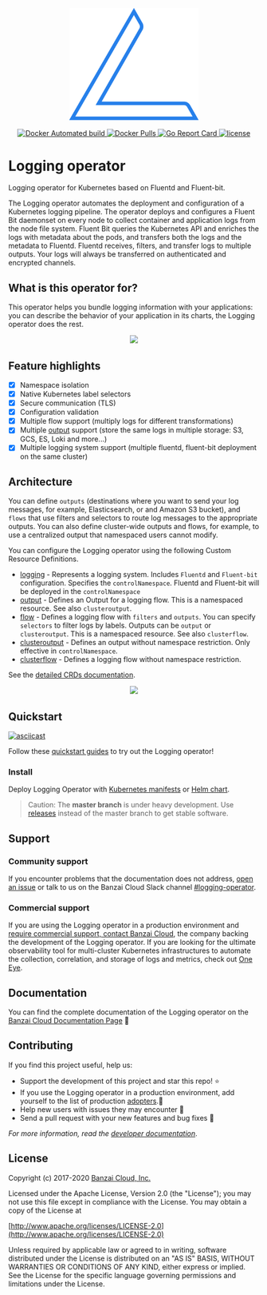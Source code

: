 <p align="center"><img src="docs/img/lo.svg" width="260"></p>
<p align="center">

  <a href="https://hub.docker.com/r/banzaicloud/logging-operator/">
    <img src="https://img.shields.io/docker/automated/banzaicloud/logging-operator.svg" alt="Docker Automated build">
  </a>

  <a href="https://hub.docker.com/r/banzaicloud/logging-operator/">
    <img src="https://img.shields.io/docker/pulls/banzaicloud/logging-operator.svg?style=shield" alt="Docker Pulls">
  </a>

  <a href="https://goreportcard.com/badge/github.com/banzaicloud/logging-operator">
    <img src="https://goreportcard.com/badge/github.com/banzaicloud/logging-operator" alt="Go Report Card">
  </a>

  <a href="https://github.com/banzaicloud/logging-operator/">
    <img src="https://img.shields.io/badge/license-Apache%20v2-orange.svg" alt="license">
  </a>

</p>

# Logging operator

Logging operator for Kubernetes based on Fluentd and Fluent-bit.

The Logging operator automates the deployment and configuration of a Kubernetes logging pipeline. The operator deploys and configures a Fluent Bit daemonset on every node to collect container and application logs from the node file system. Fluent Bit queries the Kubernetes API and enriches the logs with metadata about the pods, and transfers both the logs and the metadata to Fluentd. Fluentd receives, filters, and transfer logs to multiple outputs. Your logs will always be transferred on authenticated and encrypted channels.

## What is this operator for?

This operator helps you bundle logging information with your applications: you can describe the behavior of your application in its charts, the Logging operator does the rest.

<p align="center"><img src="https://banzaicloud.com/docs/one-eye/logging-operator/img/logging_operator_flow.png" ></p>

## Feature highlights

- [x] Namespace isolation
- [x] Native Kubernetes label selectors
- [x] Secure communication (TLS)
- [x] Configuration validation
- [x] Multiple flow support (multiply logs for different transformations)
- [x] Multiple [output](https://banzaicloud.com/docs/one-eye/logging-operator/configuration/plugins/outputs/) support (store the same logs in multiple storage: S3, GCS, ES, Loki and more...)
- [x] Multiple logging system support (multiple fluentd, fluent-bit deployment on the same cluster)

## Architecture

You can define `outputs` (destinations where you want to send your log messages, for example, Elasticsearch, or and Amazon S3 bucket), and `flows` that use filters and selectors to route log messages to the appropriate outputs. You can also define cluster-wide outputs and flows, for example, to use a centralized output that namespaced users cannot modify.

You can configure the Logging operator using the following Custom Resource Definitions.

- [logging](https://banzaicloud.com/docs/one-eye/logging-operator/configuration/crds/v1beta1/logging_types/) - Represents a logging system. Includes `Fluentd` and `Fluent-bit` configuration. Specifies the `controlNamespace`. Fluentd and Fluent-bit will be deployed in the `controlNamespace`
- [output](https://banzaicloud.com/docs/one-eye/logging-operator/configuration/crds/v1beta1/output_types/) - Defines an Output for a logging flow. This is a namespaced resource. See also `clusteroutput`.
- [flow](https://banzaicloud.com/docs/one-eye/logging-operator/configuration/crds/v1beta1/flow_types/) - Defines a logging flow with `filters` and `outputs`. You can specify `selectors` to filter logs by labels. Outputs can be `output` or `clusteroutput`.  This is a namespaced resource. See also `clusterflow`.
- [clusteroutput](https://banzaicloud.com/docs/one-eye/logging-operator/configuration/crds/v1beta1/clusteroutput_types/) - Defines an output without namespace restriction. Only effective in `controlNamespace`.
- [clusterflow](https://banzaicloud.com/docs/one-eye/logging-operator/configuration/crds/v1beta1/output_types/) - Defines a logging flow without namespace restriction.

See the [detailed CRDs documentation](https://banzaicloud.com/docs/one-eye/logging-operator/configuration/crds/).

<p align="center"><img src="https://banzaicloud.com/docs/one-eye/logging-operator/img/logging-operator-v2-architecture.png" ></p>

## Quickstart

[![asciicast](https://asciinema.org/a/315998.svg)](https://asciinema.org/a/315998)

Follow these [quickstart guides](https://banzaicloud.com/docs/one-eye/logging-operator/quickstarts/) to try out the Logging operator!

### Install

Deploy Logging Operator with [Kubernetes manifests](https://banzaicloud.com/docs/one-eye/logging-operator/install/) or [Helm chart](https://banzaicloud.com/docs/one-eye/logging-operator/install/#deploy-logging-operator-with-helm).

> Caution: The **master branch** is under heavy development. Use [releases](https://github.com/banzaicloud/logging-operator/releases) instead of the master branch to get stable software.

## Support

### Community support

If you encounter problems that the documentation does not address, [open an issue](https://github.com/banzaicloud/logging-operator/issues) or talk to us on the Banzai Cloud Slack channel [#logging-operator](https://banzaicloud.com/invite-slack/).

### Commercial support

If you are using the Logging operator in a production environment and [require commercial support, contact Banzai Cloud](https://banzaicloud.com/contact/), the company backing the development of the Logging operator. If you are looking for the ultimate observability tool for multi-cluster Kubernetes infrastructures to automate the collection, correlation, and storage of logs and metrics, check out [One Eye](https://banzaicloud.com/products/one-eye/).

## Documentation

 You can find the complete documentation of the Logging operator on the [Banzai Cloud Documentation Page](https://banzaicloud.com/docs/one-eye/logging-operator) :blue_book: <br>

## Contributing

If you find this project useful, help us:

- Support the development of this project and star this repo! :star:
- If you use the Logging operator in a production environment, add yourself to the list of production [adopters](https://github.com/banzaicloud/logging-operator/blob/master/ADOPTERS.md).:metal: <br> 
- Help new users with issues they may encounter :muscle:
- Send a pull request with your new features and bug fixes :rocket: 

*For more information, read the [developer documentation](https://banzaicloud.com/docs/one-eye/logging-operator/developers)*.

## License

Copyright (c) 2017-2020 [Banzai Cloud, Inc.](https://banzaicloud.com)

Licensed under the Apache License, Version 2.0 (the "License");
you may not use this file except in compliance with the License.
You may obtain a copy of the License at

[http://www.apache.org/licenses/LICENSE-2.0](http://www.apache.org/licenses/LICENSE-2.0)

Unless required by applicable law or agreed to in writing, software
distributed under the License is distributed on an "AS IS" BASIS,
WITHOUT WARRANTIES OR CONDITIONS OF ANY KIND, either express or implied.
See the License for the specific language governing permissions and
limitations under the License.
